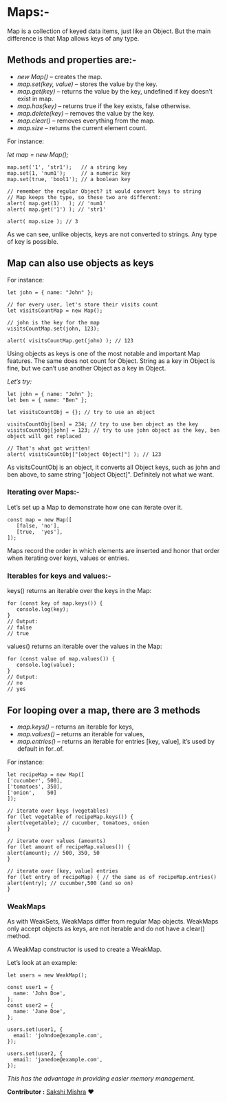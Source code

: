# Maps:-

Map is a collection of keyed data items, just like an Object. But the main difference is that Map allows keys of any type.

## Methods and properties are:-

- *new Map()* – creates the map.
- *map.set(key, value)* – stores the value by the key.
- *map.get(key)* – returns the value by the key, undefined if key doesn’t exist in map.
- *map.has(key)* – returns true if the key exists, false otherwise.
- *map.delete(key)* – removes the value by the key.
- *map.clear()* – removes everything from the map.
- *map.size* – returns the current element count.

For instance:

*let map = new Map();*

    map.set('1', 'str1');   // a string key
    map.set(1, 'num1');     // a numeric key
    map.set(true, 'bool1'); // a boolean key

    // remember the regular Object? it would convert keys to string
    // Map keeps the type, so these two are different:
    alert( map.get(1)   ); // 'num1'
    alert( map.get('1') ); // 'str1'

    alert( map.size ); // 3

As we can see, unlike objects, keys are not converted to strings. Any type of key is possible.

## Map can also use objects as keys

For instance:

    let john = { name: "John" };

    // for every user, let's store their visits count
    let visitsCountMap = new Map();

    // john is the key for the map
    visitsCountMap.set(john, 123);

    alert( visitsCountMap.get(john) ); // 123

Using objects as keys is one of the most notable and important Map features. The same does not count for Object. String as a key in Object is fine, but we can’t use another Object as a key in Object.

*Let’s try:*

    let john = { name: "John" };
    let ben = { name: "Ben" };

    let visitsCountObj = {}; // try to use an object

    visitsCountObj[ben] = 234; // try to use ben object as the key
    visitsCountObj[john] = 123; // try to use john object as the key, ben object will get replaced

    // That's what got written!
    alert( visitsCountObj["[object Object]"] ); // 123

As visitsCountObj is an object, it converts all Object keys, such as john and ben above, to same string "[object Object]". Definitely not what we want.

### Iterating over Maps:-

Let’s set up a Map to demonstrate how one can iterate over it.

    const map = new Map([
       [false, 'no'],
       [true,  'yes'],
    ]);

Maps record the order in which elements are inserted and honor that order when iterating over keys, values or entries.

### Iterables for keys and values:-

keys() returns an iterable over the keys in the Map:

    for (const key of map.keys()) {
       console.log(key);
    }
    // Output:
    // false
    // true

values() returns an iterable over the values in the Map:

    for (const value of map.values()) {
       console.log(value);
    }
    // Output:
    // no
    // yes

## For looping over a map, there are 3 methods

- *map.keys()* – returns an iterable for keys,
- *map.values()* – returns an iterable for values,
- *map.entries()* – returns an iterable for entries [key, value], it’s used by default in for..of.

For instance:

    let recipeMap = new Map([
    ['cucumber', 500],
    ['tomatoes', 350],
    ['onion',    50]
    ]);

    // iterate over keys (vegetables)
    for (let vegetable of recipeMap.keys()) {
    alert(vegetable); // cucumber, tomatoes, onion
    }

    // iterate over values (amounts)
    for (let amount of recipeMap.values()) {
    alert(amount); // 500, 350, 50
    }

    // iterate over [key, value] entries
    for (let entry of recipeMap) { // the same as of recipeMap.entries()
    alert(entry); // cucumber,500 (and so on)
    }

### WeakMaps

As with WeakSets, WeakMaps differ from regular Map objects. WeakMaps only accept objects as keys, are not iterable and do not have a clear() method.

A WeakMap constructor is used to create a WeakMap.

Let’s look at an example:

    let users = new WeakMap();

    const user1 = {
      name: 'John Doe',
    };
    const user2 = {
      name: 'Jane Doe',
    };

    users.set(user1, {
      email: 'johndoe@example.com',
    });

    users.set(user2, {
      email: 'janedoe@example.com',
    });

*This has the advantage in providing easier memory management.*

__Contributor :__ [Sakshi Mishra](https://github.com/SakshiMishra1) :heart: 
